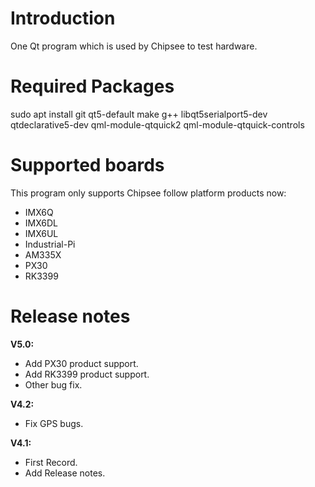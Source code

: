 # Introduction
One Qt program which is used by Chipsee to test hardware.

# Required Packages
sudo apt install git qt5-default make g++ libqt5serialport5-dev qtdeclarative5-dev qml-module-qtquick2 qml-module-qtquick-controls

# Supported boards
This program only supports Chipsee follow platform products now:
 - IMX6Q
 - IMX6DL
 - IMX6UL
 - Industrial-Pi
 - AM335X
 - PX30
 - RK3399

# Release notes

**V5.0:**

- Add PX30 product support.
- Add RK3399 product support.
- Other bug fix.


**V4.2:**

- Fix GPS bugs.


**V4.1:**

- First Record.
- Add Release notes.

